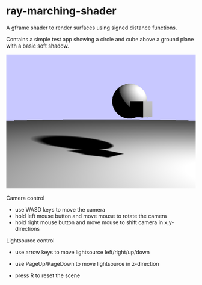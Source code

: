# ray-marching-shader
A gframe shader to render surfaces using signed distance functions.

Contains a simple test app showing a circle and cube above a ground plane with a basic soft shadow.

![alt text](https://github.com/conradplake/ray-marching-shader/blob/master/Screenshot.png "Test application screenshot")

Camera control
- use WASD keys to move the camera
- hold left mouse button and move mouse to rotate the camera
- hold right mouse button and move mouse to shift camera in x,y-directions

Lightsource control
- use arrow keys to move lightsource left/right/up/down
- use PageUp/PageDown to move lightsource in z-direction

- press R to reset the scene
